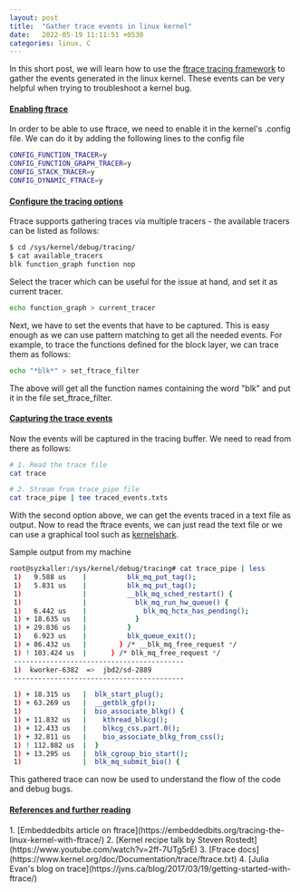 ```yaml
---
layout: post
title:  "Gather trace events in linux kernel"
date:   2022-05-19 11:11:51 +0530
categories: linux, C
---
```

<style type="text/css">
  img {
    padding: 5px;
    display: block;
  }
</style>
In this short post, we will learn how to use the [ftrace tracing framework](https://www.kernel.org/doc/Documentation/trace/ftrace.txt) to gather the events generated in the linux kernel. These events can be very helpful when trying to troubleshoot a kernel bug.

<h4><b><u>Enabling ftrace</u></b></h4>
In order to be able to use ftrace, we need to enable it in the kernel's .config file. We can do it by adding the following lines to the config file

```bash
CONFIG_FUNCTION_TRACER=y
CONFIG_FUNCTION_GRAPH_TRACER=y
CONFIG_STACK_TRACER=y
CONFIG_DYNAMIC_FTRACE=y
```

<h4><b><u>Configure the tracing options</u></b></h4>
Ftrace supports gathering traces via multiple tracers - the available tracers can be listed as follows:

```bash
$ cd /sys/kernel/debug/tracing/
$ cat available_tracers
blk function_graph function nop
```
Select the tracer which can be useful for the issue at hand, and set it as current tracer.

```bash
echo function_graph > current_tracer
````
Next, we have to set the events that have to be captured. This is easy enough as we can use pattern matching to get all the needed events. For example, to trace the functions defined for the block layer, we can trace them as follows:

```bash
echo "*blk*" > set_ftrace_filter
```
The above will get all the function names containing the word "blk" and put it in the file set_ftrace_filter.

<h4><b><u>Capturing the trace events</u></b></h4>
Now the events will be captured in the tracing buffer. We need to read from there as follows:

```bash
# 1. Read the trace file
cat trace

# 2. Stream from trace_pipe file
cat trace_pipe | tee traced_events.txts
```
With the second option above, we can get the events traced in a text file as output. Now to read the ftrace events, we can just read the text file or we can use a graphical tool such as [kernelshark](https://kernelshark.org/). 

Sample output from my machine
```bash
root@syzkaller:/sys/kernel/debug/tracing# cat trace_pipe | less
 1)   9.588 us    |          blk_mq_put_tag();
 1)   5.831 us    |          blk_mq_put_tag();
 1)               |          __blk_mq_sched_restart() {
 1)               |            blk_mq_run_hw_queue() {
 1)   6.442 us    |              blk_mq_hctx_has_pending();
 1) + 18.635 us   |            }
 1) + 29.836 us   |          }
 1)   6.923 us    |          blk_queue_exit();
 1) + 86.432 us   |        } /* __blk_mq_free_request */
 1) ! 103.424 us  |      } /* blk_mq_free_request */
 ------------------------------------------
 1)  kworker-6382  =>  jbd2/sd-2889 
 ------------------------------------------

 1) + 18.315 us   |  blk_start_plug();
 1) + 63.269 us   |  __getblk_gfp();
 1)               |  bio_associate_blkg() {
 1) + 11.832 us   |    kthread_blkcg();
 1) + 12.433 us   |    blkcg_css.part.0();
 1) + 32.811 us   |    bio_associate_blkg_from_css();
 1) ! 112.882 us  |  }
 1) + 13.295 us   |  blk_cgroup_bio_start();
 1)               |  blk_mq_submit_bio() {

```
This gathered trace can now be used to understand the flow of the code and debug bugs.

<h4><u>References and further reading</u></h4>
1. [Embeddedbits article on ftrace](https://embeddedbits.org/tracing-the-linux-kernel-with-ftrace/)
2. [Kernel recipe talk by Steven Rostedt](https://www.youtube.com/watch?v=2ff-7UTg5rE)
3. [Ftrace docs](https://www.kernel.org/doc/Documentation/trace/ftrace.txt)
4. [Julia Evan's blog on trace](https://jvns.ca/blog/2017/03/19/getting-started-with-ftrace/)